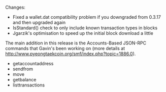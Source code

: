Changes:
* Fixed a wallet.dat compatibility problem if you downgraded from 0.3.17 and then upgraded again
* IsStandard() check to only include known transaction types in blocks
* Jgarzik's optimisation to speed up the initial block download a little

The main addition in this release is the Accounts-Based JSON-RPC commands that Gavin's been working on (more details at http://www.pyeongtaekcoin.org/smf/index.php?topic=1886.0).  
* getaccountaddress
* sendfrom
* move
* getbalance
* listtransactions

